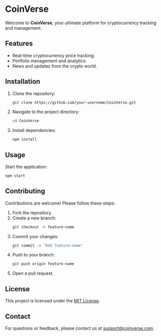 # CoinVerse

Welcome to **CoinVerse**, your ultimate platform for cryptocurrency tracking and management.

## Features
- Real-time cryptocurrency price tracking.
- Portfolio management and analytics.
- News and updates from the crypto world.

## Installation
1. Clone the repository:
    ```bash
    git clone https://github.com/your-username/CoinVerse.git
    ```
2. Navigate to the project directory:
    ```bash
    cd CoinVerse
    ```
3. Install dependencies:
    ```bash
    npm install
    ```

## Usage
Start the application:
```bash
npm start
```

## Contributing
Contributions are welcome! Please follow these steps:
1. Fork the repository.
2. Create a new branch:
    ```bash
    git checkout -b feature-name
    ```
3. Commit your changes:
    ```bash
    git commit -m "Add feature-name"
    ```
4. Push to your branch:
    ```bash
    git push origin feature-name
    ```
5. Open a pull request.

## License
This project is licensed under the [MIT License](LICENSE).

## Contact
For questions or feedback, please contact us at [support@coinverse.com](mailto:support@coinverse.com).